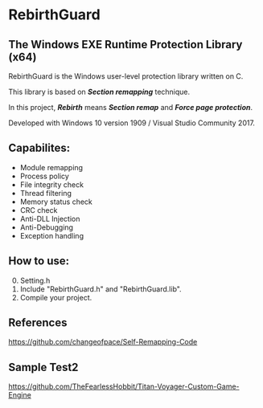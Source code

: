 # RebirthGuard

## The Windows EXE Runtime Protection Library (x64)


RebirthGuard is the Windows user-level protection library written on C.

This library is based on *__Section remapping__* technique.

In this project, *__Rebirth__* means *__Section remap__* and *__Force page protection__*.

Developed with Windows 10 version 1909 / Visual Studio Community 2017.


## Capabilites:
* Module remapping
* Process policy
* File integrity check
* Thread filtering
* Memory status check
* CRC check
* Anti-DLL Injection
* Anti-Debugging
* Exception handling


## How to use:
0. Setting.h
1. Include "RebirthGuard.h" and "RebirthGuard.lib".
2. Compile your project.



## References
https://github.com/changeofpace/Self-Remapping-Code

## Sample Test2
https://github.com/TheFearlessHobbit/Titan-Voyager-Custom-Game-Engine
